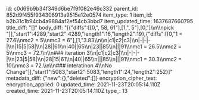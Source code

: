 id: c0d69b9b34f349d6be7f9f082e46c332
parent_id: 852d9f455f934306913a9515e12e0574
item_type: 1
item_id: b2b31c1b94cb4a9884af2ef54cb3bbd7
item_updated_time: 1637687660795
title_diff: "[]"
body_diff: "[{\"diffs\":[[0,\", 58, 61\"],[1,\", 5\"],[0,\"]\\\n\\\npick \"]],\"start1\":4289,\"start2\":4289,\"length1\":16,\"length2\":19},{\"diffs\":[[0,\"1 = 27.6\\\nmc2 = 5\\\nmc3 = 6\"],[1,\"3.83\\\n\\\n|c1|c2|c3|\\\n|-|-|-|\\\n|15|5|58|\\\n|28||61\\\n|40||65\\\n|23||85\\\n|||91\\\nmc1 = 26.5\\\nmc2 = 5\\\nmc3 = 72.\\\n\\\n### iteration 3\\\n|c1|c2|c3|\\\n|-|-|-|\\\n|23|5|58|\\\n|28|15|61\\\n|40||65\\\n|||85\\\n|||91\\\nmc1 = 30.3\\\nmc2 = 10\\\nmc3 = 72.\\\n\\\n### interatinon 4\\\nNo Change\"]],\"start1\":5083,\"start2\":5083,\"length1\":24,\"length2\":252}]"
metadata_diff: {"new":{},"deleted":[]}
encryption_cipher_text: 
encryption_applied: 0
updated_time: 2021-11-23T20:05:14.110Z
created_time: 2021-11-23T20:05:14.110Z
type_: 13